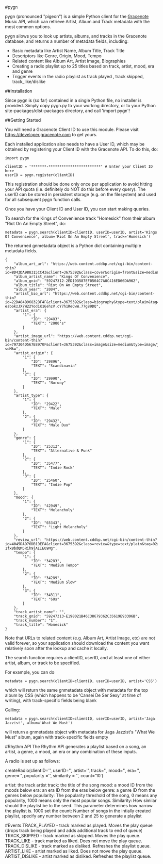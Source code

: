 #pygn

pygn (pronounced "pigeon") is a simple Python client for the <a href="http://www.gracenote.com">Gracenote</a> Music API, which can retrieve Artist, Album and Track metadata with the most common options.

pygn allows you to look up artists, albums, and tracks in the Gracenote database, and returns a number of metadata fields, including:

* Basic metadata like Artist Name, Album Title, Track Title
* Descriptors like Genre, Origin, Mood, Tempo
* Related content like Album Art, Artist Image, Biographies
* Creating a radio playlist up to 25 titles based on track, artist, mood, era and genre
* Trigger events in the radio playlist as track played , track skipped, track_like/dislike
 

##Installation

Since pygn is (so far) contained in a single Python file, no installer is provided. Simply copy pygn.py to your working directory, or to your Python site-packages/dist-packages directory, and call 'import pygn'!

##Getting Started

You will need a Gracenote Client ID to use this module. Please visit https://developer.gracenote.com to get yours.

Each installed application also needs to have a User ID, which may be obtained by registering your Client ID with the Gracenote API. To do this, do:

	import pygn

	clientID = '*******-************************' # Enter your Client ID here
	userID = pygn.register(clientID)

This registration should be done only once per application to avoid hitting your API quota (i.e. definitely do NOT do this before every query). The userID can be stored in persistent storage (e.g. on the filesystem) and used for all subsequent pygn function calls.

Once you have your Client ID and User ID, you can start making queries.

To search for the Kings of Convenience track "Homesick" from their album "Riot On An Empty Street", do:

	metadata = pygn.search(clientID=clientID, userID=userID, artist='Kings Of Convenience', album='Riot On An Empty Street', track='Homesick')

The returned gnmetadata object is a Python dict containing multiple metadata fields.
	
	{
	    "album_art_url": "https://web.content.cddbp.net/cgi-bin/content-thin?id=8D43DA988315CC43&client=3675392&class=cover&origin=front&size=medium&type=image/jpeg&tag=02EtNKHYoxbmX81TvhkE3fi9TqbeRGUtLtq0..8BHgwpPbeO8Qr83xuw", 
	    "album_artist_name": "Kings Of Convenience", 
	    "album_gnid": "59247312-2ED193587EF0504C7A0C416ED66DA962", 
	    "album_title": "Riot On An Empty Street", 
	    "album_year": "2004", 
	    "artist_bio_url": "https://web.content.cddbp.net/cgi-bin/content-thin?id=22DA84B96832BF4F&client=3675392&class=biography&type=text/plain&tag=02UUefhCnS5BJ-esbokzJX7W22Yod1K16ehzV.cY7h1ReCwW.77g89DQ", 
	    "artist_era": {
	        "1": {
	            "ID": "29483", 
	            "TEXT": "2000's"
	        }
	    }, 
	    "artist_image_url": "https://web.content.cddbp.net/cgi-bin/content-thin?id=797304D567E8970F&client=3675392&class=image&size=medium&type=image/jpeg&tag=02pI.mKJmjXrmvZQ6Q18X8klZChtwp7oGtZDaoINl3OcH7owTe-soMkw", 
	    "artist_origin": {
	        "1": {
	            "ID": "29896", 
	            "TEXT": "Scandinavia"
	        }, 
	        "2": {
	            "ID": "29990", 
	            "TEXT": "Norway"
	        }
	    }, 
	    "artist_type": {
	        "1": {
	            "ID": "29422", 
	            "TEXT": "Male"
	        }, 
	        "2": {
	            "ID": "29432", 
	            "TEXT": "Male Duo"
	        }
	    }, 
	    "genre": {
	        "1": {
	            "ID": "25312", 
	            "TEXT": "Alternative & Punk"
	        }, 
	        "2": {
	            "ID": "35477", 
	            "TEXT": "Indie Rock"
	        }, 
	        "3": {
	            "ID": "25460", 
	            "TEXT": "Indie Pop"
	        }
	    }, 
	    "mood": {
	        "1": {
	            "ID": "42949", 
	            "TEXT": "Melancholy"
	        }, 
	        "2": {
	            "ID": "65343", 
	            "TEXT": "Light Melancholy"
	        }
	    }, 
	    "review_url": "https://web.content.cddbp.net/cgi-bin/content-thin?id=4045DA976DB1DEFA&client=3675392&class=review&type=text/plain&tag=02z.AZyq.HafSMqFFd.hLuKZpc.Vz8gOn-1fx8bdQM5Rih9jAIIEO9Mg", 
	    "tempo": {
	        "1": {
	            "ID": "34283", 
	            "TEXT": "Medium Tempo"
	        }, 
	        "2": {
	            "ID": "34289", 
	            "TEXT": "Medium Slow"
	        }, 
	        "3": {
	            "ID": "34311", 
	            "TEXT": "60s"
	        }
	    }, 
	    "track_artist_name": "", 
	    "track_gnid": "59247313-E198021B46C38679362C35619E93396B", 
	    "track_number": "1", 
	    "track_title": "Homesick"
	}
	
Note that URLs to related content (e.g. Album Art, Artist Image, etc) are not valid forever, so your application should download the content you want relatively soon after the lookup and cache it locally.

The search function requires a clientID, userID, and at least one of either artist, album, or track to be specified.

For example, you can do

	metadata = pygn.search(clientID=clientID, userID=userID, artist='CSS')

which will return the same gnmetadata object with metadata for the top album by CSS (which happens to be 'Cansei De Ser Sexy' at time of writing), with track-specific fields being blank

Calling:

	metadata = pygn.search(clientID=clientID, userID=userID, artist='Jaga Jazzist', album='What We Must')

will return a gnmetadata object with metadata for Jaga Jazzist's "What We Must" album, again with track-specific fields empty

#Rhythm API 
The Rhythm API generates a playlist based on a song, an artist, a genre, a mood, an era or any combination of these inputs.

A radio is set up as follows:

createRadio(clientID='', userID='', artist='', track='', mood='', era='', genre='', popularity ='', similarity = '', count='10')

artist: the track artist
track: the title of the song
mood: a mood ID from the moods below
era: an era ID from the eras below
genre: a genre ID from the genres below
popularity: The popularity threshold of the song, 0 means any popularity, 1000 means only the most popular songs. 
Similarity: How similar should the playlist be to the seed. This parameter determines how narrow the playlist is. 1000 set the
count: Number of songs in the intially created playlist, specify any number between 2 and 25 to generate a playlist

#Events 
TRACK_PLAYED - track marked as played. Moves the play queue (drops track being played and adds additional track to end of queue)
TRACK_SKIPPED - track marked as skipped. Moves the play queue.
TRACK_LIKE - track marked as liked. Does not move the play queue.
TRACK_DISLIKE - track marked as disliked. Refreshes the playlist queue.
ARTIST_LIKE - artist marked as liked. Does not move the play queue.
ARTIST_DISLIKE  - artist marked as disliked. Refreshes the playlist queue.


